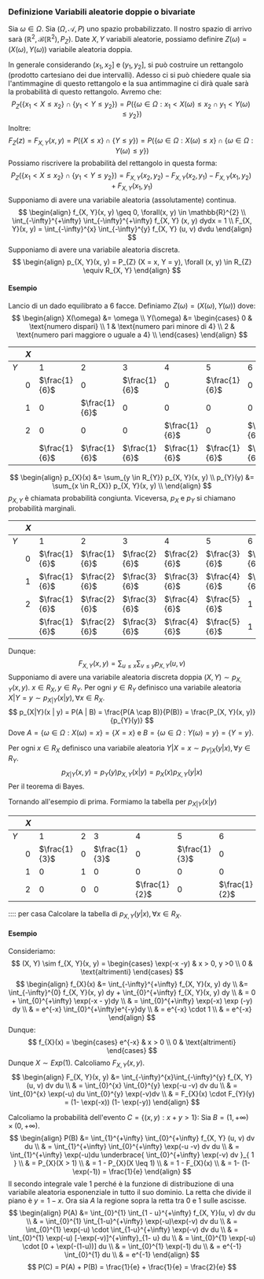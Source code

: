 ### Definizione Variabili aleatorie doppie o bivariate
Sia $\omega \in \Omega$. Sia $(\Omega, \mathcal{A}, P)$ uno spazio probabilizzato.
Il nostro spazio di arrivo sarà $(\mathbb{R}^{2}, \mathcal{B}(\mathbb{R}^{2}), P_{Z})$.
Date $X, Y$ variabili aleatorie, possiamo definire $Z(\omega) = (X(\omega), Y(\omega))$ variabile aleatoria doppia.

In generale considerando $(x_{1},x_{2}]$ e $(y_{1}, y_{2}]$, si può costruire un rettangolo (prodotto cartesiano dei due intervalli).
Adesso ci si può chiedere quale sia l'antimmagine di questo rettangolo e la sua antimmagine ci dirà quale sarà la probabilità di questo rettangolo. Avremo che:
$$
P_{Z} (\{x_{1}<X\leq x_{2} \} \cap \{ y_{1} < Y \leq y_{2} \}) = P(\{ \omega \in \Omega: x_{1} < X(\omega) \leq x_{2} \cap y_{1} < Y(\omega)\leq y_{2} \})
$$
Inoltre:
$$
F_{Z}(z) = F_{X, Y} (x, y) =   P(\{ X \leq x \} \cap \{ Y\leq y \}) = P(\{ \omega \in \Omega: X(\omega) \leq x \} \cap \{ \omega \in \Omega:Y(\omega) \leq y \})
$$
Possiamo riscrivere la probabilità del rettangolo in questa forma:
$$
P_{Z} (\{x_{1}<X\leq x_{2} \} \cap \{ y_{1} < Y \leq y_{2} \}) = F_{X, Y}(x_{2},y_{2}) - F_{X, Y}(x_{2},y_{1}) -F_{X,Y}(x_{1},y_{2}) + F_{X, Y}(x_{1},y_{1})
$$
Supponiamo di avere una variabile aleatoria (assolutamente) continua.
$$
\begin{align}
f_{X, Y}(x, y) \geq 0, \forall(x, y) \in \mathbb{R}^{2} \\
\int_{-\infty}^{+\infty} \int_{-\infty}^{+\infty} f_{X, Y} (x, y) dydx = 1 \\
F_{X, Y}(x, y) = \int_{-\infty}^{x} \int_{-\infty}^{y} f_{X, Y} (u, v) dvdu
\end{align}
$$
Supponiamo di avere una variabile aleatoria discreta.
$$
\begin{align}
p_{X, Y}(x, y) = P_{Z} (X = x, Y = y), \forall (x, y) \in R_{Z} \equiv R_{X, Y}
\end{align}
$$
#### Esempio
Lancio di un dado equilibrato a 6 facce. Definiamo $Z(\omega) = (X(\omega), Y(\omega))$ dove: 
$$
\begin{align}
X(\omega) &= \omega \\
Y(\omega) &= \begin{cases}
0 & \text{numero dispari} \\
1 & \text{numero pari minore di 4} \\
2 & \text{numero pari maggiore o uguale a 4} \\
\end{cases}
\end{align}
$$

|     | $X$ |               |               |               |               |               |               |               |
| --- | --- | ------------- | ------------- | ------------- | ------------- | ------------- | ------------- | ------------- |
| $Y$ |     | $1$           | $2$           | $3$           | $4$           | $5$           | $6$           |               |
|     | $0$ | $\frac{1}{6}$ | $0$           | $\frac{1}{6}$ | $0$           | $\frac{1}{6}$ | $0$           | $\frac{3}{6}$ |
|     | $1$ | $0$           | $\frac{1}{6}$ | $0$           | $0$           | $0$           | $0$           | $\frac{1}{6}$ |
|     | $2$ | $0$           | $0$           | $0$           | $\frac{1}{6}$ | $0$           | $\frac{1}{6}$ | $\frac{2}{6}$ |
|     |     | $\frac{1}{6}$ | $\frac{1}{6}$ | $\frac{1}{6}$ | $\frac{1}{6}$ | $\frac{1}{6}$ | $\frac{1}{6}$ |               |
$$
\begin{align}
p_{X}(x) &= \sum_{y \in R_{Y}} p_{X, Y}(x, y) \\
p_{Y}(y) &= \sum_{x \in R_{X}} p_{X, Y}(x, y) \\
\end{align}
$$
$p_{X, Y}$ è chiamata probabilità congiunta. Viceversa, $p_{X}$ e $p_{Y}$ si chiamano probabilità marginali.

|     | $X$ |               |               |               |               |               |               |               |
| --- | --- | ------------- | ------------- | ------------- | ------------- | ------------- | ------------- | ------------- |
| $Y$ |     | $1$           | $2$           | $3$           | $4$           | $5$           | $6$           |               |
|     | $0$ | $\frac{1}{6}$ | $\frac{1}{6}$ | $\frac{2}{6}$ | $\frac{2}{6}$ | $\frac{3}{6}$ | $\frac{3}{6}$ | $\frac{3}{6}$ |
|     | $1$ | $\frac{1}{6}$ | $\frac{2}{6}$ | $\frac{3}{6}$ | $\frac{3}{6}$ | $\frac{4}{6}$ | $\frac{4}{6}$ | $\frac{4}{6}$ |
|     | $2$ | $\frac{1}{6}$ | $\frac{2}{6}$ | $\frac{3}{6}$ | $\frac{4}{6}$ | $\frac{5}{6}$ | $1$           | $1$           |
|     |     | $\frac{1}{6}$ | $\frac{2}{6}$ | $\frac{3}{6}$ | $\frac{4}{6}$ | $\frac{5}{6}$ | $1$           |               |
Dunque:
$$
F_{X,Y} (x, y) = \sum_{u \leq x} \sum_{v \leq y} p_{X, Y} (u, v)
$$
Supponiamo di avere una variabile aleatoria discreta doppia $(X, Y) \sim p_{X, Y}(x, y)$. $x \in R_{X}, y \in R_{Y}$.
Per ogni $y \in R_{Y}$ definisco una variabile aleatoria $X|Y=y\sim p_{X|Y}(x | y), \forall x \in R_{X}$.
$$
p_{X|Y}(x | y) = P(A | B) = \frac{P(A \cap B)}{P(B)} = \frac{P_{X, Y}(x, y)}{p_{Y}(y)}
$$
Dove $A = \{ \omega \in \Omega: X (\omega) = x \} = \{ X = x \}$ e $B = \{ \omega \in \Omega : Y(\omega) = y \} = \{ Y = y \}$.

Per ogni $x \in R_{X}$ definisco una variabile aleatoria $Y|X=x\sim p_{Y|X}(y | x), \forall y \in R_{Y}$.
$$
p_{X|Y}(x, y) = p_{Y}(y)p_{X, Y}(x | y) = p_{X}(x)p_{X, Y}(y | x)
$$
Per il teorema di Bayes.

Tornando all'esempio di prima.
Formiamo la tabella per $p_{X|Y}(x | y)$

|     | $X$ |               |     |               |               |               |               |     |
| --- | --- | ------------- | --- | ------------- | ------------- | ------------- | ------------- | --- |
| $Y$ |     | $1$           | $2$ | $3$           | $4$           | $5$           | $6$           |     |
|     | $0$ | $\frac{1}{3}$ | $0$ | $\frac{1}{3}$ | $0$           | $\frac{1}{3}$ | $0$           | $1$ |
|     | $1$ | $0$           | $1$ | $0$           | $0$           | $0$           | $0$           | $1$ |
|     | $2$ | $0$           | $0$ | $0$           | $\frac{1}{2}$ | $0$           | $\frac{1}{2}$ | $1$ |
:::: per casa
Calcolare la tabella di $p_{X, Y}(y | x), \forall x \in R_{X}$.

#### Esempio
Consideriamo:
$$
(X, Y) \sim f_{X, Y}(x, y) = \begin{cases}
\exp(-x -y) & x > 0, y >0 \\
0 & \text{altrimenti}
\end{cases}
$$
$$
\begin{align}
f_{X}(x) &= \int_{-\infty}^{+\infty} f_{X, Y}(x, y) dy  \\
&= \int_{-\infty}^{0} f_{X, Y}(x, y) dy + \int_{0}^{+\infty} f_{X, Y}(x, y) dy \\
 & = 0 + \int_{0}^{+\infty} \exp(-x - y)dy \\
 & = \int_{0}^{+\infty} \exp(-x) \exp (-y) dy \\
 & = e^{-x} \int_{0}^{+\infty}e^{-y}dy \\
 & = e^{-x} \cdot 1 \\
 & = e^{-x}
\end{align}
$$
Dunque:
$$
f_{X}(x) = \begin{cases}
e^{-x}  & x > 0 \\
0  & \text{altrimenti}
\end{cases}
$$
Dunque $X \sim Exp(1)$.
Calcoliamo $F_{X, Y}(x, y)$.
$$
\begin{align}
F_{X, Y}(x, y) &= \int_{-\infty}^{x}\int_{-\infty}^{y} f_{X, Y}(u, v) dv du \\
 & = \int_{0}^{x} \int_{0}^{y} \exp(-u -v) dv du \\
 & = \int_{0}^{x} \exp(-u) du \int_{0}^{y} \exp(-v)dv \\
 & = F_{X}(x) \cdot F_{Y}(y) = (1- \exp(-x)) (1- \exp(-y))
\end{align}
$$

Calcoliamo la probabilità dell'evento $C = \{ (x, y) : x + y > 1 \}$:
Sia $B= (1, +\infty) \times (0, +\infty)$.
$$
\begin{align}
P(B) &= \int_{1}^{+\infty} \int_{0}^{+\infty} f_{X, Y} (u, v) dv du \\
 & = \int_{1}^{+\infty} \int_{0}^{+\infty} \exp(-u -v) dv du \\
 & = \int_{1}^{+\infty} \exp(-u)du \underbrace{ \int_{0}^{+\infty} \exp(-v) dv }_{ 1 }  \\
 & = P_{X}(X > 1) \\
 & = 1 - P_{X}(X \leq 1) \\
 & = 1 - F_{X}(x) \\
 & = 1- (1-\exp(-1)) = \frac{1}{e}
\end{align}
$$
Il secondo integrale vale $1$ perché è la funzione di distribuzione di una variabile aleatoria esponenziale in tutto il suo dominio.
La retta che divide il piano è $y = 1 - x$.
Ora sia $A$ la regione sopra la retta tra $0$ e $1$ sulle ascisse.
$$
\begin{align}
P(A) &= \int_{0}^{1} \int_{1 - u}^{+\infty} f_{X, Y}(u, v) dv du \\
 & = \int_{0}^{1} \int_{1-u}^{+\infty} \exp(-u)\exp(-v) dv du \\
 & = \int_{0}^{1} \exp(-u) \cdot \int_{1-u}^{+\infty} \exp(-v) dv du \\
 & = \int_{0}^{1} \exp(-u) [-\exp(-v)]^{+\infty}_{1- u} du \\
 & = \int_{0}^{1} \exp(-u) \cdot [0 + \exp(-(1-u))] du \\
 & = \int_{0}^{1} \exp(-1) du \\
 & = e^{-1} \int_{0}^{1} du  \\
 & = e^{-1}
\end{align}
$$
$$
P(C) = P(A) + P(B) = \frac{1}{e} + \frac{1}{e} = \frac{2}{e}
$$